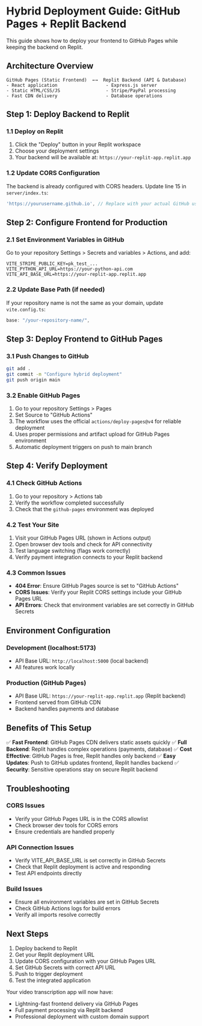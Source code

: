 # Hybrid Deployment Guide: GitHub Pages + Replit Backend

This guide shows how to deploy your frontend to GitHub Pages while keeping the backend on Replit.

## Architecture Overview

```
GitHub Pages (Static Frontend)  ←→  Replit Backend (API & Database)
- React application                  - Express.js server
- Static HTML/CSS/JS                 - Stripe/PayPal processing
- Fast CDN delivery                  - Database operations
```

## Step 1: Deploy Backend to Replit

### 1.1 Deploy on Replit
1. Click the "Deploy" button in your Replit workspace
2. Choose your deployment settings
3. Your backend will be available at: `https://your-replit-app.replit.app`

### 1.2 Update CORS Configuration
The backend is already configured with CORS headers. Update line 15 in `server/index.ts`:
```typescript
'https://yourusername.github.io', // Replace with your actual GitHub username
```

## Step 2: Configure Frontend for Production

### 2.1 Set Environment Variables in GitHub
Go to your repository Settings > Secrets and variables > Actions, and add:

```
VITE_STRIPE_PUBLIC_KEY=pk_test_...
VITE_PYTHON_API_URL=https://your-python-api.com
VITE_API_BASE_URL=https://your-replit-app.replit.app
```

### 2.2 Update Base Path (if needed)
If your repository name is not the same as your domain, update `vite.config.ts`:
```typescript
base: "/your-repository-name/",
```

## Step 3: Deploy Frontend to GitHub Pages

### 3.1 Push Changes to GitHub
```bash
git add .
git commit -m "Configure hybrid deployment"
git push origin main
```

### 3.2 Enable GitHub Pages
1. Go to your repository Settings > Pages
2. Set Source to "GitHub Actions"
3. The workflow uses the official `actions/deploy-pages@v4` for reliable deployment
4. Uses proper permissions and artifact upload for GitHub Pages environment
5. Automatic deployment triggers on push to main branch

## Step 4: Verify Deployment

### 4.1 Check GitHub Actions
1. Go to your repository > Actions tab
2. Verify the workflow completed successfully
3. Check that the `github-pages` environment was deployed

### 4.2 Test Your Site
1. Visit your GitHub Pages URL (shown in Actions output)
2. Open browser dev tools and check for API connectivity
3. Test language switching (flags work correctly)
4. Verify payment integration connects to your Replit backend

### 4.3 Common Issues
- **404 Error**: Ensure GitHub Pages source is set to "GitHub Actions"
- **CORS Issues**: Verify your Replit CORS settings include your GitHub Pages URL
- **API Errors**: Check that environment variables are set correctly in GitHub Secrets

## Environment Configuration

### Development (localhost:5173)
- API Base URL: `http://localhost:5000` (local backend)
- All features work locally

### Production (GitHub Pages)
- API Base URL: `https://your-replit-app.replit.app` (Replit backend)
- Frontend served from GitHub CDN
- Backend handles payments and database

## Benefits of This Setup

✅ **Fast Frontend**: GitHub Pages CDN delivers static assets quickly
✅ **Full Backend**: Replit handles complex operations (payments, database)
✅ **Cost Effective**: GitHub Pages is free, Replit handles only backend
✅ **Easy Updates**: Push to GitHub updates frontend, Replit handles backend
✅ **Security**: Sensitive operations stay on secure Replit backend

## Troubleshooting

### CORS Issues
- Verify your GitHub Pages URL is in the CORS allowlist
- Check browser dev tools for CORS errors
- Ensure credentials are handled properly

### API Connection Issues
- Verify VITE_API_BASE_URL is set correctly in GitHub Secrets
- Check that Replit deployment is active and responding
- Test API endpoints directly

### Build Issues
- Ensure all environment variables are set in GitHub Secrets
- Check GitHub Actions logs for build errors
- Verify all imports resolve correctly

## Next Steps

1. Deploy backend to Replit
2. Get your Replit deployment URL
3. Update CORS configuration with your GitHub Pages URL
4. Set GitHub Secrets with correct API URL
5. Push to trigger deployment
6. Test the integrated application

Your video transcription app will now have:
- Lightning-fast frontend delivery via GitHub Pages
- Full payment processing via Replit backend
- Professional deployment with custom domain support